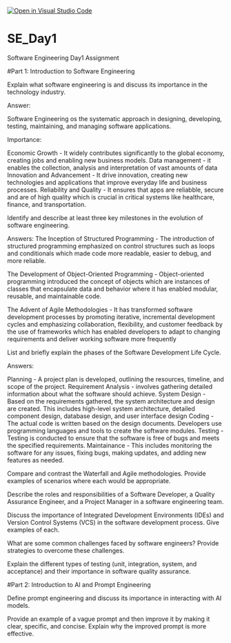 [![Open in Visual Studio Code](https://classroom.github.com/assets/open-in-vscode-2e0aaae1b6195c2367325f4f02e2d04e9abb55f0b24a779b69b11b9e10269abc.svg)](https://classroom.github.com/online_ide?assignment_repo_id=18490992&assignment_repo_type=AssignmentRepo)
# SE_Day1
Software Engineering Day1 Assignment

#Part 1: Introduction to Software Engineering

Explain what software engineering is and discuss its importance in the technology industry.

Answer:

Software Engineering os the systematic approach in designing, developing, testing, maintaining, and managing software applications.

Importance:

Economic Growth - It widely contributes significantly to the global economy, creating jobs and enabling new business models.
Data management - it enables the collection, analysis and interpretation of vast amounts of data
Innovation and Advancement - It drive innovation, creating new technologies and applications that improve everyday life and business processes.
Reliability and Quality - It ensures that apps are reliabble, secure and are of high quality which is crucial in critical systems like healthcare, finance, and transportation.


Identify and describe at least three key milestones in the evolution of software engineering.

Answers:
The Inception of Structured Programming - The introduction of structured programming emphasized on control structures such as loops and conditionals which made code more readable, easier to debug, and more reliable.

The Development of Object-Oriented Programming - Object-oriented programming introduced the concept of objects which are instances of classes that encapsulate data and behavior where it has enabled modular, reusable, and maintainable code.

The Advent of Agile Methodologies - It has transformed software development processes by promoting iterative, incremental development cycles and emphasizing collaboration, flexibility, and customer feedback by the use of frameworks which has enabled developers to adapt to changing requirements and deliver working software more frequently


List and briefly explain the phases of the Software Development Life Cycle.

Answers:

Planning - A project plan is developed, outlining the resources, timeline, and scope of the project.
Requirement Analysis - involves gathering detailed information about what the software should achieve.
System Design - Based on the requirements gathered, the system architecture and design are created. This includes high-level system architecture, detailed component design, database design, and user interface design
Coding - The actual code is written based on the design documents. Developers use programming languages and tools to create the software modules.
Testing - Testing is conducted to ensure that the software is free of bugs and meets the specified requirements.
Maintainance - This includes monitoring the software for any issues, fixing bugs, making updates, and adding new features as needed.


Compare and contrast the Waterfall and Agile methodologies. Provide examples of scenarios where each would be appropriate.


Describe the roles and responsibilities of a Software Developer, a Quality Assurance Engineer, and a Project Manager in a software engineering team.


Discuss the importance of Integrated Development Environments (IDEs) and Version Control Systems (VCS) in the software development process. Give examples of each.


What are some common challenges faced by software engineers? Provide strategies to overcome these challenges.


Explain the different types of testing (unit, integration, system, and acceptance) and their importance in software quality assurance.


#Part 2: Introduction to AI and Prompt Engineering


Define prompt engineering and discuss its importance in interacting with AI models.


Provide an example of a vague prompt and then improve it by making it clear, specific, and concise. Explain why the improved prompt is more effective.
